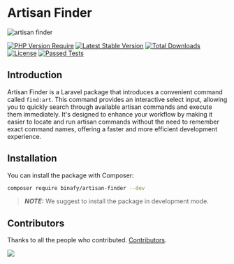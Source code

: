 # Artisan Finder

<img src="https://banners.beyondco.de/Artisan%20Finder.png?theme=light&packageManager=composer+require&packageName=binafy%2Fartisan-finder&pattern=signal&style=style_2&description=Find+your+artisan+command&md=1&showWatermark=0&fontSize=100px&images=https%3A%2F%2Flaravel.com%2Fimg%2Flogomark.min.svg" alt="artisan finder">

[![PHP Version Require](https://img.shields.io/packagist/dependency-v/binafy/artisan-finder/php)](https://packagist.org/packages/binafy/artisan-finder)
[![Latest Stable Version](https://img.shields.io/packagist/v/binafy/artisan-finder.svg?style=flat-square)](https://packagist.org/packages/binafy/artisan-finder)
[![Total Downloads](https://img.shields.io/packagist/dt/binafy/artisan-finder.svg?style=flat-square)](https://packagist.org/packages/binafy/artisan-finder)
[![License](https://img.shields.io/packagist/l/binafy/artisan-finder)](https://packagist.org/packages/binafy/artisan-finder)
[![Passed Tests](https://github.com/binafy/artisan-finder/actions/workflows/tests.yml/badge.svg)](https://github.com/binafy/artisan-finder/actions/workflows/tests.yml)

<a name="introduction"></a>
## Introduction

Artisan Finder is a Laravel package that introduces a convenient command called `find:art`. This command provides an interactive select input, allowing you to quickly search through available artisan commands and execute them immediately. It's designed to enhance your workflow by making it easier to locate and run artisan commands without the need to remember exact command names, offering a faster and more efficient development experience.

<a name="installation"></a>
## Installation

You can install the package with Composer:

```bash
composer require binafy/artisan-finder --dev
```

> **_NOTE:_** We suggest to install the package in development mode.

<a name="contributors"></a>
## Contributors

Thanks to all the people who contributed. [Contributors](https://github.com/binafy/artisan-finder/graphs/contributors).

<a href="https://github.com/binafy/artisan-finder/graphs/contributors"><img src="https://opencollective.com/artisan-finder/contributors.svg?width=890&button=false" /></a>


